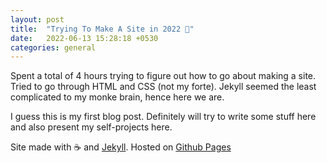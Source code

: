 ```yaml
---
layout: post
title:  "Trying To Make A Site in 2022 🗿"
date:   2022-06-13 15:28:18 +0530
categories: general
---
```

Spent a total of 4 hours trying to figure out how to go about making a site. Tried to go through HTML and CSS (not my forte). Jekyll seemed the least complicated to my monke brain, hence here we are.

I guess this is my first blog post. Definitely will try to write some stuff here and also present my self-projects here.

Site made with ☕ and [Jekyll](https://jekyllrb.com/). Hosted on [Github Pages](https://pages.github.com/)